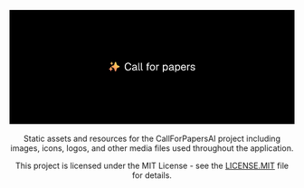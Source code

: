 <div align="center">

![CallForPapersAI Banner](https://github.com/callforpapers-ai/assets/blob/main/github_banner.png?raw=true)

<p>
Static assets and resources for the CallForPapersAI project including images, icons, logos, and other media files used throughout the application.
</p>

This project is licensed under the MIT License - see the [LICENSE.MIT](LICENSE.MIT) file for details.
</div>


